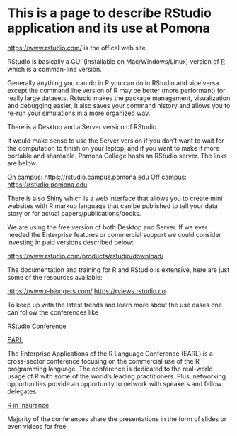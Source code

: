 # This is a page to describe RStudio application and its use at Pomona

https://www.rstudio.com/ is the offical web site.

RStudio is basically a GUI (Installable on Mac/Windows/Linux) version of [R](https://www.r-project.org/about.html) which is a comman-line version.

Generally anything you can do in R you can do in RStudio and vice versa except the command line version of R may be better
(more performant) for really large datasets. Rstudio makes the package management, visualization and debugging easier, it also 
saves your command history and allows you to re-run your simulations in a more organized way.

There is a Desktop and a Server version of RStudio. 

It would make sense to use the Server version if you don't want to wait for the computation to finish on your laptop, and
if you want to make it more portable and shareable. Pomona College hosts an RStudio server. The links are below:

On campus: https://rstudio.campus.pomona.edu
Off campus: https://rstudio.pomona.edu

There is also Shiny which is a web interface that allows you to create mini websites with R markup language that can be
published to tell your data story or for actual papers/publications/books.

We are using the free version of both Desktop and Server. If we ever needed the Enterprise features or commercial support we 
could consider investing in paid versions described below:

https://www.rstudio.com/products/rstudio/download/

The documentation and training for R and RStudio is extensive, here are just some of the resources available:

https://www.r-bloggers.com/
https://rviews.rstudio.co

To keep up with the latest trends and learn more about the use cases one can follow the conferences like

[RStudio Conference](https://www.rstudio.com/conference/)

[EARL](https://earlconf.com/)

The Enterprise Applications of the R Language Conference (EARL) is a cross-sector conference focusing on the commercial use of the R programming language. The conference is dedicated to the real-world usage of R with some of the world’s leading practitioners. Plus, networking opportunities provide an opportunity to network with speakers and fellow delegates.

[R in Insurance](https://rininsurance17.sciencesconf.org)

Majority of the conferences share the presentations in the form of slides or even videos for free.
